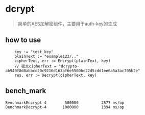 # dcrypt
> 简单的AES加解密组件，主要用于auth-key的生成

## how to use
```
    key := "test_key"
    plainText := "example123/.,"
	cipherText, err := Encrypt(plainText, key)
    // 密文cipherText = "dcrypto-ab940f8d0abbcc20c9216d163bf6e5500bc22d5cdd1ee6a5a3ac705b2e"
	res, err := Decrypt(cipherText, key)
```

## bench_mark
```
BenchmarkEncrypt-4        500000          2577 ns/op
BenchmarkDecrypt-4       1000000          1394 ns/op
```
